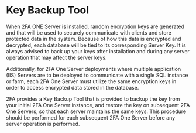 # Key Backup Tool

When 2FA ONE Server is installed, random encryption keys are generated and that will be used to securely communicate with clients and store protected data in the system. Because of how this data is encrypted and decrypted, each database will be tied to its corresponding Server Key. It is always advised to back up your keys after installation and during any server operation that may affect the server keys.

Additionally, for 2FA One Server deployments where multiple application (IIS) Servers are to be deployed to communicate with a single SQL instance or farm, each 2FA One Server must utilize the same encryption keys in order to access encrypted data stored in the database.

2FA provides a Key Backup Tool that is provided to backup the key from your initial 2FA One Server instance, and restore the key on subsequent 2FA One Servers, so that each server maintains the same keys. This procedure should be performed for each subsequent 2FA One Server before any server operation is performed.
